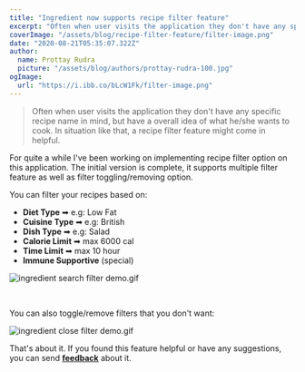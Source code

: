 ```yaml
---
title: "Ingredient now supports recipe filter feature"
excerpt: "Often when user visits the application they don't have any specific recipe name in mind, but have a overall idea of ..."
coverImage: "/assets/blog/recipe-filter-feature/filter-image.png"
date: "2020-08-21T05:35:07.322Z"
author:
  name: Prottay Rudra
  picture: "/assets/blog/authors/prottay-rudra-100.jpg"
ogImage:
  url: "https://i.ibb.co/bLcW1Fk/filter-image.png"
---
```


> Often when user visits the application they don't have any specific recipe name in mind, but have a overall idea of what he/she wants to cook. In situation like that, a recipe filter feature might come in helpful.

For quite a while I've been working on implementing recipe filter option on this application. The initial version is complete, it supports multiple filter feature as well as filter toggling/removing option.

You can filter your recipes based on:

- **Diet Type** ➡ e.g: Low Fat
- **Cuisine Type** ➡ e.g: British
- **Dish Type** ➡ e.g: Salad
- **Calorie Limit** ➡ max 6000 cal
- **Time Limit** ➡ max 10 hour
- **Immune Supportive** (special)

![ingredient search filter demo.gif](/assets/blog/recipe-filter-feature/recipe-filter-demo.gif)

<br />

You can also toggle/remove filters that you don't want:

![ingredient close filter demo.gif](/assets/blog/recipe-filter-feature/remove-filter-demo.gif)

That's about it. If you found this feature helpful or have any suggestions, you can send **[feedback](ingredient2938@gmail.com)** about it.
